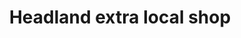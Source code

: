 ---
title: "Headland extra local shop"
url: /hartlepool/headland-extra-local-shop/
shop: convenience
---